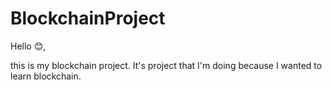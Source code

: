 # BlockchainProject

Hello 😊,

this is my blockchain project. It's project that I'm doing because I wanted to learn blockchain.
